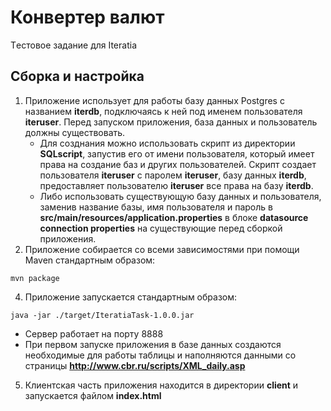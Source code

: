# Конвертер валют #
Tестовое задание для Iteratia
## Сборка и настройка ## 
1. Приложение использует для работы базу данных Postgres с названием **iterdb**, подключаясь к ней под именем пользователя **iteruser**. 
Перед запуском приложения, база данных и пользователь должны существовать. 
    + Для созднания можно использовать скрипт из директории **SQLscript**, запустив его от имени пользователя, который имеет права на создание баз и других пользователей. 
      Скрипт создает пользователя **iteruser** с паролем **iteruser**, базу данных **iterdb**, предоставляет пользователю **iteruser** все права на базу **iterdb**.
    + Либо использовать существующую базу данных и пользователя, заменив название базы, имя пользователя и пароль
      в **src/main/resources/application.properties** в блоке **datasource connection properties** на существующие перед сборкой приложения.
2. Приложение собирается со всеми зависимостями при помощи Maven стандартным образом: 
```
mvn package
```
4. Приложение запускается стандартным образом:
```
java -jar ./target/IteratiaTask-1.0.0.jar
```
 + Сервер работает на порту 8888
 + При первом запуске приложения в базе данных создаются необходимые для работы таблицы  и наполняются данными со страницы **http://www.cbr.ru/scripts/XML_daily.asp**

5. Клиентская часть приложения находится в директории **client** и запускается файлом **index.html**
